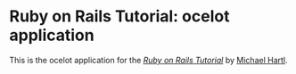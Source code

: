 # Ruby on Rails Tutorial: ocelot application

This is the ocelot application for
the [*Ruby on Rails Tutorial*](http://railstutorial.org/)
by [Michael Hartl](http://michaelhartl.com/).